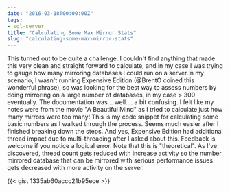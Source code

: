 ```yaml
---
date: "2016-03-18T00:00:00Z"
tags:
- sql-server
title: "Calculating Some Max Mirror Stats"
slug: "calculating-some-max-mirror-stats"
---
```


This turned out to be quite a challenge. I couldn't find anything that made this very clean and straight forward to calculate, and in my case I was trying to gauge how many mirroring databases I could run on a server.In my scenario, I wasn't running Expensive Edition (@BrentO coined this wonderful phrase), so was looking for the best way to assess numbers by doing mirroring on a large number of databases, in my case > 300 eventually.
The documentation was... well.... a bit confusing. I felt like my notes were from the movie "A Beautiful Mind" as I tried to calculate just how many mirrors were too many!
This is my code snippet for calculating some basic numbers as I walked through the process. Seems much easier after I finished breaking down the steps.
And yes, Expensive Edition had additional thread impact due to multi-threading after I asked about this. Feedback is welcome if you notice a logical error. Note that this is "theoretical". As I've discovered, thread count gets reduced with increase activity so the number mirrored database that can be mirrored with serious performance issues gets decreased with more activity on the server.

{{< gist 1335ab60accc21b95ece >}}

